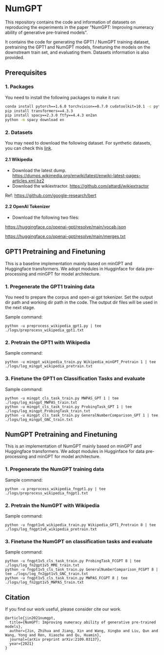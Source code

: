 # NumGPT

This repository contains the code and information of datasets on reproducing the experiments in the paper "NumGPT: Improving numeracy ability of generative pre-trained models". 

It contains the code for generating the GPT1 / NumGPT training dataset, pretraining the GPT1 and NumGPT models, finetuning the models on the downstream train set, and evaluating them. Datasets information is also provided.

## Prerequisites

### 1. Packages

You need to install the following packages to make it run:

```bash
conda install pytorch==1.6.0 torchvision==0.7.0 cudatoolkit=10.1 -c pytorch
pip install transformers==4.3.3
pip install spacy==2.3.0 ftfy==4.4.3 en2an
python -m spacy download en
```

### 2. Datasets

You may need to download the following dataset. For synthetic datasets, you can check this [link](https://drive.google.com/file/d/1jfLlYmg0cGOSpq7lDipRw9TxFrtoWAd-/view?usp=sharing).

#### 2.1 Wikipedia
 
- Download the latest dump.  https://dumps.wikimedia.org/enwiki/latest/enwiki-latest-pages-articles.xml.bz2
- Download the wikiextractor. https://github.com/attardi/wikiextractor

Ref: https://github.com/google-research/bert

#### 2.2 OpenAI Tokenizer

- Download the following two files:

https://huggingface.co/openai-gpt/resolve/main/vocab.json

https://huggingface.co/openai-gpt/resolve/main/merges.txt


## GPT1 Pretraining and Finetuning

This is a baseline implementation mainly based on minGPT and Huggingface transformers. We adopt modules in Hugginface for data pre-processing and minGPT for model architecture.

### 1. Pregenerate the GPT1 training data

You need to prepare the corpus and open-ai gpt tokenizer. Set the output dir path and working dir path in the code. The output dir files will be used in the next stage. 

Sample command:
```
python -u preprocess_wikipedia_gpt1.py | tee ./logs/preprocess_wikipedia_gpt1.txt
```

### 2. Pretrain the GPT1 with Wikipedia

Sample command:
```
python -u mingpt_wikipedia_train.py Wikipedia_minGPT_Pretrain 1 | tee ./logs/log_mingpt_wikipedia_pretrain.txt
```

### 3. Finetune the GPT1 on Classification Tasks and evaluate

Sample command:
```
python -u mingpt_cls_task_train.py MWPAS_GPT 1 | tee ./logs/log_mingpt_MWPAS_train.txt
python -u mingpt_cls_task_train.py ProbingTask_GPT 1 | tee ./logs/log_mingpt_ProbingTask_train.txt
python -u mingpt_cls_task_train.py GeneralNumberComparison_GPT 1 | tee ./logs/log_mingpt_GNC_train.txt

```


## NumGPT Pretraining and Finetuning

This is an implementation of NumGPT mainly based on minGPT and Huggingface transformers. We adopt modules in Hugginface for data pre-processing and minGPT for model architecture.

### 1. Pregenerate the NumGPT training data

Sample command:
```
python -u preprocess_wikipedia_fngpt1.py | tee ./logs/preprocess_wikipedia_fngpt1.txt
```

### 2. Pretrain the NumGPT with Wikipedia

Sample command:
```
python -u fngpt1v6_wikipedia_train.py Wikipedia_GPT1_Pretrain 8 | tee ./logs/log_fngpt1v6_wikipedia_pretrain.txt
```

### 3. Finetune the NumGPT on classification tasks and evaluate

Sample command:
```
python -u fngpt1v5_cls_task_train.py ProbingTask_FCGPT 8 | tee ./logs/log_fn2gpt1v5_MME_train.txt
python -u fngpt1v5_cls_task_train.py GeneralNumberComparison_FCGPT 8 | tee ./logs/log_fn2gpt1v5_GNC_train.txt
python -u fngpt1v5_cls_task_train.py MWPAS_FCGPT 8 | tee ./logs/log_fn2gpt1v5_MWPAS_train.txt
```

## Citation
If you find our work useful, please consider cite our work.
```
@article{jin2021numgpt,
  title={NumGPT: Improving numeracy ability of generative pre-trained models},
  author={Jin, Zhihua and Jiang, Xin and Wang, Xingbo and Liu, Qun and Wang, Yong and Ren, Xiaozhe and Qu, Huamin},
  journal={arXiv preprint arXiv:2109.03137},
  year={2021}
}
```